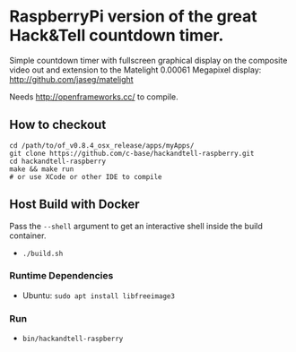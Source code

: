 # RaspberryPi version of the great Hack&amp;Tell countdown timer.

Simple countdown timer with fullscreen graphical display on the composite video out and extension
to the Matelight 0.00061 Megapixel display: http://github.com/jaseg/matelight

Needs http://openframeworks.cc/ to compile.

## How to checkout 

    cd /path/to/of_v0.8.4_osx_release/apps/myApps/
    git clone https://github.com/c-base/hackandtell-raspberry.git
    cd hackandtell-raspberry
    make && make run 
    # or use XCode or other IDE to compile

## Host Build with Docker

Pass the `--shell` argument to get an interactive shell inside the build container.

* `./build.sh`

### Runtime Dependencies

* Ubuntu: `sudo apt install libfreeimage3`

### Run

* `bin/hackandtell-raspberry`


